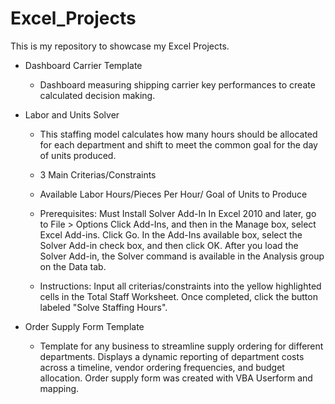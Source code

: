 # Excel_Projects

This is my repository to showcase my Excel Projects. 


- Dashboard Carrier Template
  - Dashboard measuring shipping carrier key performances to create calculated decision making. 
  
- Labor and Units Solver 
    - This staffing model calculates how many hours should be allocated for each department and shift to meet the common goal for the day of units produced.

    - 3 Main Criterias/Constraints

    - Available Labor Hours/Pieces Per Hour/ Goal of Units to Produce

    - Prerequisites: Must Install Solver Add-In In Excel 2010 and later, go to File > Options Click Add-Ins, and then in the Manage box, select Excel Add-ins. Click Go. In the Add-Ins available box, select the Solver Add-in check box, and then click OK. After you load the Solver Add-in, the Solver command is available in the Analysis group on the Data tab.

    - Instructions: Input all criterias/constraints into the yellow highlighted cells in the Total Staff Worksheet. Once completed, click the button labeled "Solve Staffing Hours".
  
- Order Supply Form Template
  - Template for any business to streamline supply ordering for different departments. Displays a dynamic reporting of department costs across a timeline, vendor ordering frequencies, and budget allocation. Order supply form was created with VBA Userform and mapping. 
